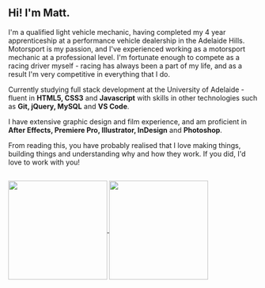 ## Hi! I'm Matt.

I'm a qualified light vehicle mechanic, having completed my 4 year apprenticeship at a performance vehicle dealership in the Adelaide Hills. Motorsport is my passion, and I've experienced working as a motorsport mechanic     at a professional level. I'm fortunate enough to compete as a racing driver myself - racing has always been a part of my life, and as a result I'm very competitive in everything that I do.

Currently studying full stack development at the University of Adelaide - fluent in <b>HTML5, CSS3</b> and <b>Javascript</b> with skills in other technologies such as <b>Git, jQuery, MySQL</b> and <b>VS Code</b>.

I have extensive graphic design and film experience, and am proficient in <b>After Effects, Premiere Pro, Illustrator, InDesign</b> and <b>Photoshop</b>. 

From reading this, you have probably realised that I love making things, building things and understanding why and how they work. If you did, I'd love to work with you!

## <div align="center">
  <a href="https://github.com/mattkellyirl/github-readme-stats">
    <img height=200 align="center" src="https://github-readme-stats.vercel.app/api?username=mattkellyirl&show_icons=true&theme=codeSTACKr"/>
  </a>
  <a href="https://github.com/mattkellyirl/convoychat">
    <img height=200 align="center" src="https://github-readme-stats.vercel.app/api/top-langs?username=mattkellyirl&theme=codeSTACKr&layout=compact&langs_count=8&card_width=320"/>
  </a>
</div>

